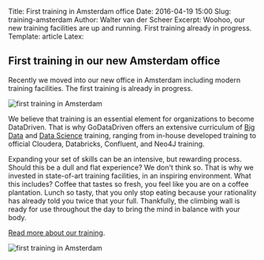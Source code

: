 Title: First training in Amsterdam office
Date: 2016-04-19 15:00
Slug: training-amsterdam
Author: Walter van der Scheer
Excerpt: Woohoo, our new training facilities are up and running. First training already in progress.
Template: article
Latex:

## First training in our new Amsterdam office

<span class="lead">Recently we moved into our new office in Amsterdam including modern training facilities. The first training is already in progress.</span>

![first training in Amsterdam](static/images/training-office/first-training-amsterdam-office-1.jpg "first training in our Amsterdam office")

We believe that training is an essential element for organizations to become DataDriven. That is why GoDataDriven offers an extensive curriculum of [Big Data](http://www.godatadriven.com/bigdata-training "Big Data Training") and [Data Science](http://www.godatadriven.com/datascience-training "Data Science training") training, ranging from in-house developed training to official Cloudera, Databricks, Confluent, and Neo4J training. 

Expanding your set of skills can be an intensive, but rewarding process. Should this be a dull and flat experience? We don't think so. That is why we invested in state-of-art training facilities, in an inspiring environment. What this includes? Coffee that tastes so fresh, you feel like you are on a coffee plantation. Lunch so tasty, that you only stop eating because your rationality has already told you twice that your full. Thankfully, the climbing wall is ready for use throughout the day to bring the mind in balance with your body.

[Read more about our training](http://www.godatadriven.com/training-overview "Overview of training").

![first training in Amsterdam](static/images/training-office/first-training-amsterdam-office-2.jpg)

